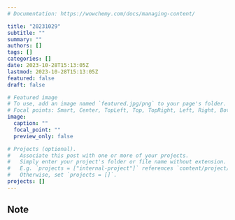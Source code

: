```yaml
---
# Documentation: https://wowchemy.com/docs/managing-content/

title: "20231029"
subtitle: ""
summary: ""
authors: []
tags: []
categories: []
date: 2023-10-28T15:13:05Z
lastmod: 2023-10-28T15:13:05Z
featured: false
draft: false

# Featured image
# To use, add an image named `featured.jpg/png` to your page's folder.
# Focal points: Smart, Center, TopLeft, Top, TopRight, Left, Right, BottomLeft, Bottom, BottomRight.
image:
  caption: ""
  focal_point: ""
  preview_only: false

# Projects (optional).
#   Associate this post with one or more of your projects.
#   Simply enter your project's folder or file name without extension.
#   E.g. `projects = ["internal-project"]` references `content/project/deep-learning/index.md`.
#   Otherwise, set `projects = []`.
projects: []
---
```


## Note

